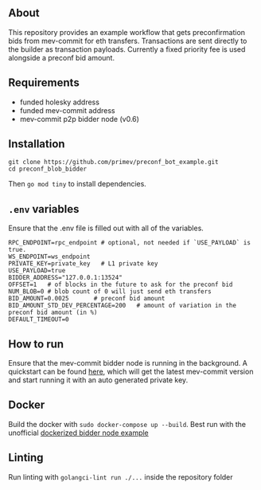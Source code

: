 ## About
This repository provides an example workflow that gets preconfirmation bids from mev-commit for eth transfers. Transactions are sent directly to the builder as transaction payloads. Currently a fixed priority fee is used alongside a preconf bid amount.


## Requirements
- funded holesky address
- funded mev-commit address
- mev-commit p2p bidder node (v0.6)

## Installation
```
git clone https://github.com/primev/preconf_bot_example.git
cd preconf_blob_bidder
```

Then `go mod tiny` to install dependencies.

## `.env` variables
Ensure that the .env file is filled out with all of the variables.
```
RPC_ENDPOINT=rpc_endpoint # optional, not needed if `USE_PAYLOAD` is true.
WS_ENDPOINT=ws_endpoint
PRIVATE_KEY=private_key   # L1 private key
USE_PAYLOAD=true
BIDDER_ADDRESS="127.0.0.1:13524"
OFFSET=1   # of blocks in the future to ask for the preconf bid
NUM_BLOB=0 # blob count of 0 will just send eth transfers
BID_AMOUNT=0.0025       # preconf bid amount
BID_AMOUNT_STD_DEV_PERCENTAGE=200   # amount of variation in the preconf bid amount (in %)
DEFAULT_TIMEOUT=0
```
## How to run
Ensure that the mev-commit bidder node is running in the background. A quickstart can be found [here](https://docs.primev.xyz/get-started/quickstart), which will get the latest mev-commit version and start running it with an auto generated private key. 

## Docker
Build the docker with `sudo docker-compose up --build`. Best run with the unofficial [dockerized bidder node example](https://github.com/primev/bidder_node_docker)

## Linting
Run linting with `golangci-lint run ./...` inside the repository folder